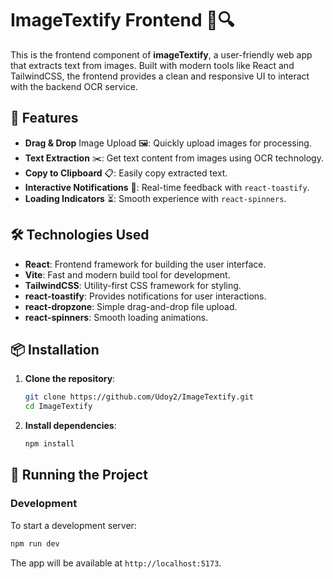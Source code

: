

# ImageTextify Frontend 📸🔍

This is the frontend component of **imageTextify**, a user-friendly web app that extracts text from images. Built with modern tools like React and TailwindCSS, the frontend provides a clean and responsive UI to interact with the backend OCR service.

## 🚀 Features
- **Drag & Drop** Image Upload 🖼️: Quickly upload images for processing.
- **Text Extraction** ✂️: Get text content from images using OCR technology.
- **Copy to Clipboard** 📋: Easily copy extracted text.
- **Interactive Notifications** 🔔: Real-time feedback with `react-toastify`.
- **Loading Indicators** ⏳: Smooth experience with `react-spinners`.

## 🛠️ Technologies Used
- **React**: Frontend framework for building the user interface.
- **Vite**: Fast and modern build tool for development.
- **TailwindCSS**: Utility-first CSS framework for styling.
- **react-toastify**: Provides notifications for user interactions.
- **react-dropzone**: Simple drag-and-drop file upload.
- **react-spinners**: Smooth loading animations.

## 📦 Installation

1. **Clone the repository**:
    ```bash
    git clone https://github.com/Udoy2/ImageTextify.git
    cd ImageTextify
    ```

2. **Install dependencies**:
    ```bash
    npm install
    ```

## 🏃 Running the Project

### Development
To start a development server:
```bash
npm run dev
```
The app will be available at `http://localhost:5173`.



